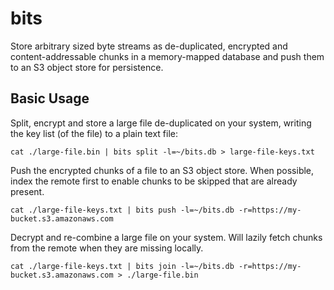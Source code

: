 # bits
Store arbitrary sized byte streams as de-duplicated, encrypted and content-addressable
chunks in a memory-mapped database and push them to an S3 object store for persistence.

## Basic Usage

Split, encrypt and store a large file de-duplicated on your system, writing the
key list (of the file) to a plain text file:

```
cat ./large-file.bin | bits split -l=~/bits.db > large-file-keys.txt
```

Push the encrypted chunks of a file to an S3 object store. When possible, index
the remote first to enable chunks to be skipped that are already present.

```
cat ./large-file-keys.txt | bits push -l=~/bits.db -r=https://my-bucket.s3.amazonaws.com
```

Decrypt and re-combine a large file on your system. Will lazily fetch
chunks from the remote when they are missing locally.

```
cat ./large-file-keys.txt | bits join -l=~/bits.db -r=https://my-bucket.s3.amazonaws.com > ./large-file.bin
```
